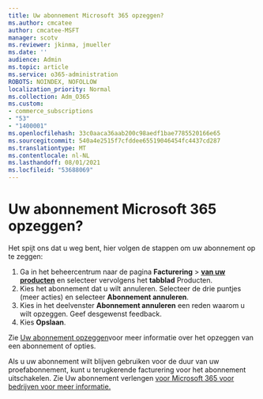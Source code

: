 ```yaml
---
title: Uw abonnement Microsoft 365 opzeggen?
ms.author: cmcatee
author: cmcatee-MSFT
manager: scotv
ms.reviewer: jkinma, jmueller
ms.date: ''
audience: Admin
ms.topic: article
ms.service: o365-administration
ROBOTS: NOINDEX, NOFOLLOW
localization_priority: Normal
ms.collection: Adm_O365
ms.custom:
- commerce_subscriptions
- "53"
- "1400001"
ms.openlocfilehash: 33c0aaca36aab200c98aedf1bae7785520166e65
ms.sourcegitcommit: 540a4e2515f7cfddee65519046454fc4437cd287
ms.translationtype: MT
ms.contentlocale: nl-NL
ms.lasthandoff: 08/01/2021
ms.locfileid: "53688069"
---
```

# <a name="canceling-your-microsoft-365-subscription"></a>Uw abonnement Microsoft 365 opzeggen?

Het spijt ons dat u weg bent, hier volgen de stappen om uw abonnement op te zeggen:

1. Ga in het beheercentrum naar de pagina **Facturering**  >  **[van uw producten](https://go.microsoft.com/fwlink/p/?linkid=842054)** en selecteer vervolgens het **tabblad** Producten.
2. Kies het abonnement dat u wilt annuleren. Selecteer de drie puntjes (meer acties) en selecteer **Abonnement annuleren**.
3. Kies in het deelvenster **Abonnement annuleren** een reden waarom u wilt opzeggen. Geef desgewenst feedback.
4. Kies **Opslaan**.

Zie [Uw abonnement opzeggen](/microsoft-365/commerce/subscriptions/cancel-your-subscription)voor meer informatie over het opzeggen van een abonnement of opties.

Als u uw abonnement wilt blijven gebruiken voor de duur van uw proefabonnement, kunt u terugkerende facturering voor het abonnement uitschakelen. Zie Uw abonnement verlengen [voor Microsoft 365 voor bedrijven voor meer informatie.](/microsoft-365/commerce/subscriptions/renew-your-subscription)